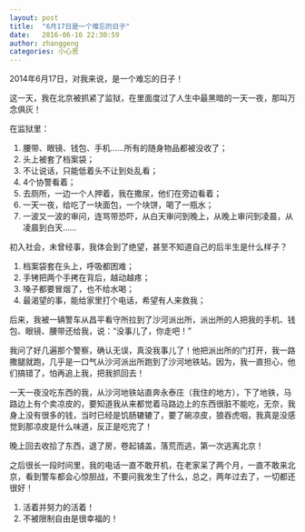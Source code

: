 ```yaml
---
layout: post
title:  "6月17日是一个难忘的日子"
date:   2016-06-16 22:30:59
author: zhanggeng
categories: 小心思
---
```



2014年6月17日，对我来说，是一个难忘的日子！

这一天，我在北京被抓紧了监狱，在里面度过了人生中最黑暗的一天一夜，那叫万念俱灰！

在监狱里：

1. 腰带、眼镜、钱包、手机......所有的随身物品都被没收了；
2. 头上被套了档案袋；
3. 不让说话，只能低着头不让到处乱看；
4. 4个协警看着；
5. 去厕所，一边一个人押着，我在撒尿，他们在旁边看着；
6. 一天一夜，给吃了一块面包，一个块饼，喝了一瓶水；
7. 一波又一波的审问，连骂带恐吓，从白天审问到晚上，从晚上审问到凌晨，从凌晨到白天......

初入社会，未曾经事，我体会到了绝望，甚至不知道自己的后半生是什么样子？

1. 档案袋套在头上，呼吸都困难；
2. 手铐把两个手拷在背后，越动越疼；
3. 嗓子都要冒烟了，也不给水喝；
4. 最渴望的事，能给家里打个电话，希望有人来救我；

后来，我被一辆警车从昌平看守所拉到了沙河派出所，派出所的人把我的手机、钱包、眼镜、腰带还给我，说：“没事儿了，你走吧！”

我问了好几遍那个警察，确认无误，真没我事儿了！他把派出所的门打开，我一路撒腿就跑，几乎是一口气从沙河派出所跑到了沙河地铁站。因为，我一直担心，他们搞错了，怕再追上我，把我抓回去！

一天一夜没吃东西的我，从沙河地铁站直奔永泰庄（我住的地方），下了地铁，马路边上有个卖凉皮的，要知道我从来都觉着马路边上的东西很脏不能吃，无奈，我身上没有很多的钱，当时已经是饥肠辘辘了，要了碗凉皮，狼吞虎咽，我真是没感觉到那凉皮是什么味道，反正是吃完了！

晚上回去收拾了东西，退了房，卷起铺盖，落荒而逃，第一次逃离北京！

之后很长一段时间里，我的电话一直不敢开机，在老家呆了两个月，一直不敢来北京，看到警车都会心惊胆战，不要问我发生了什么，总之，两年过去了，一切都还很好！

1. 活着并努力的活着！
2. 不被限制自由是很幸福的！



